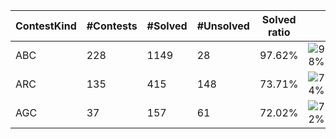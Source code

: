 | ContestKind | #Contests | #Solved | #Unsolved | Solved ratio | |
| - | - | - | - | - | - |
| ABC | 228 | 1149 | 28 | 97.62% | ![98%](https://progress-bar.dev/98?title=Solved) |
| ARC | 135 | 415 | 148 | 73.71% | ![74%](https://progress-bar.dev/74?title=Solved) |
| AGC | 37 | 157 | 61 | 72.02% | ![72%](https://progress-bar.dev/72?title=Solved) |
